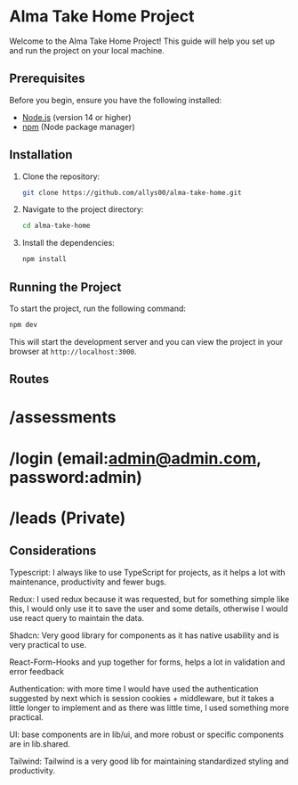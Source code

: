 # Alma Take Home Project

Welcome to the Alma Take Home Project! This guide will help you set up and run the project on your local machine.

## Prerequisites

Before you begin, ensure you have the following installed:

- [Node.js](https://nodejs.org/) (version 14 or higher)
- [npm](https://www.npmjs.com/) (Node package manager)

## Installation

1. Clone the repository:

    ```bash
    git clone https://github.com/allys00/alma-take-home.git
    ```

2. Navigate to the project directory:

    ```bash
    cd alma-take-home
    ```

3. Install the dependencies:

    ```bash
    npm install
    ```

## Running the Project

To start the project, run the following command:

```bash
npm dev
```

This will start the development server and you can view the project in your browser at `http://localhost:3000`.

## Routes

# /assessments 
# /login (email:admin@admin.com, password:admin)
# /leads (Private)


## Considerations

Typescript: I always like to use TypeScript for projects, as it helps a lot with maintenance, productivity and fewer bugs.

Redux: I used redux because it was requested, but for something simple like this, I would only use it to save the user and some details, otherwise I would use react query to maintain the data.

Shadcn: Very good library for components as it has native usability and is very practical to use.

React-Form-Hooks and yup together for forms, helps a lot in validation and error feedback

Authentication: with more time I would have used the authentication suggested by next which is session cookies + middleware, but it takes a little longer to implement and as there was little time, I used something more practical.

UI: base components are in lib/ui, and more robust or specific components are in lib.shared.

Tailwind: Tailwind is a very good lib for maintaining standardized styling and productivity.
